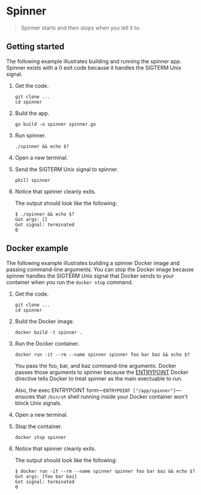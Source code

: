 # Spinner

> Spinner starts and then stops when you tell it to.

## Getting started

The following example illustrates building and running the spinner app. Spinner exists with a 0 exit code because it handles the SIGTERM Unix signal.

1. Get the code.

   ```
   git clone ...
   cd spinner
   ```

1. Build the app.

   ```
   go build -o spinner spinner.go
   ```

1. Run spinner.

   ```
   ./spinner && echo $?
   ```

1. Open a new terminal.

1. Send the SIGTERM Unix signal to spinner.

   ```
   pkill spinner
   ```

1. Notice that spinner cleanly exits.

   The output should look like the following:

   ```
   $ ./spinner && echo $?
   Got args: []
   Got signal: terminated
   0
   ```

## Docker example

The following example illustrates building a spinner Docker image and passing command-line arguments. You can stop the Docker image because spinner handles the SIGTERM Unix signal that Docker sends to your container when you run the `docker stop` command.

1. Get the code.

   ```
   git clone ...
   cd spinner
   ```

1. Build the Docker image.

   ```
   docker build -t spinner .
   ```

1. Run the Docker container.

   ```
   docker run -it --rm --name spinner spinner foo bar baz && echo $?
   ```

   You pass the foo, bar, and baz command-line arguments. Docker passes those arguments to spinner because the [ENTRYPOINT](https://docs.docker.com/engine/reference/builder/#entrypoint) Docker directive tells Docker to treat spinner as the main exectuable to run.

   Also, the exec ENTRYPOINT form—`ENTRYPOINT ["/app/spinner"]`—ensures that `/bin/sh` shell running inside your Docker container won't block Unix signals.

1. Open a new terminal.

1. Stop the container.

   ```
   docker stop spinner
   ```

1. Notice that spinner cleanly exits.

   The output should look like the following:

   ```
   $ docker run -it --rm --name spinner spinner foo bar baz && echo $?
   Got args: [foo bar baz]
   Got signal: terminated
   0
   ```
